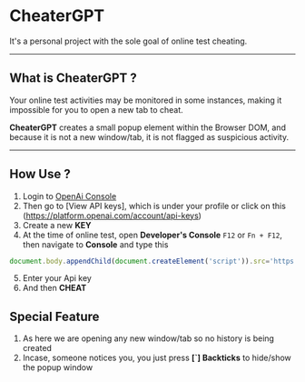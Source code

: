 # CheaterGPT
It's a personal project with the sole goal of online test cheating.

---
## What is CheaterGPT ?
Your online test activities may be monitored in some instances, making it impossible for you to open a new tab to cheat.

**CheaterGPT** creates a small popup element within the Browser DOM, and because it is not a new window/tab, it is not flagged as suspicious activity.

---
## How Use ?
1. Login to [OpenAi Console](https://platform.openai.com/)
2. Then go to [View API keys], which is under your profile or click on this (https://platform.openai.com/account/api-keys)
3. Create a new **KEY**
1. At the time of online test, open **Developer's Console** `F12` or `Fn + F12`, then navigate to **Console** and type this
```javascript
document.body.appendChild(document.createElement('script')).src='https://shivamsuyal.github.io/cheaterGPT/cheater.js';
```
5. Enter your Api key
6. And then **CHEAT**

## Special Feature
1. As here we are opening any new window/tab so no history is being created
1. Incase, someone notices you, you just press **[`] Backticks** to hide/show the popup window


